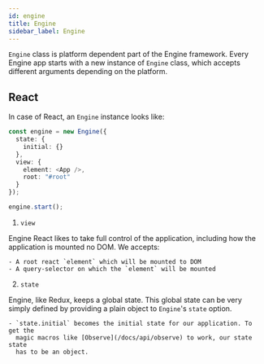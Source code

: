 ```yaml
---
id: engine
title: Engine
sidebar_label: Engine
---
```


`Engine` class is platform dependent part of the Engine framework. Every Engine app starts with a new instance of `Engine` class, which accepts different arguments depending on the platform.

## React

In case of React, an `Engine` instance looks like:

```ts
const engine = new Engine({
  state: {
    initial: {}
  },
  view: {
    element: <App />,
    root: "#root"
  }
});

engine.start();
```

1. `view`

  Engine React likes to take full control of the application, including how the
  application is mounted no DOM. We accepts:

    - A root react `element` which will be mounted to DOM
    - A query-selector on which the `element` will be mounted

2. `state`

  Engine, like Redux, keeps a global state. This global state can be very simply
  defined by providing a plain object to `Engine`'s `state` option.

    - `state.initial` becomes the initial state for our application. To get the
      magic macros like [Observe](/docs/api/observe) to work, our state state
      has to be an object.
